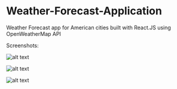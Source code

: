 # Weather-Forecast-Application

Weather Forecast app for American cities built with React.JS using OpenWeatherMap API

Screenshots:

![alt text](https://i.imgur.com/aK1NO6x.jpg)

![alt text](https://i.imgur.com/XnnwLiw.jpg)

![alt text](https://i.imgur.com/mnkU6VU.jpg)
